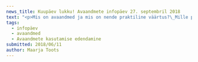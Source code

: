 ```yaml
---
news_title: Kuupäev lukku! Avaandmete infopäev 27. septembril 2018
text: "<p>Mis on avaandmed ja mis on nende praktiline väärtus?\_Mille poolest erinevad avaandmed ja avalikud andmed? Kas kõik avaliku sektori andmed on avaandmed? Aga kas peaksid olema? Ja kuidas seostuvad selle kõigega veel\_isikuandmed?</p>\n<p>Nendele ja paljudele teistele põletavatele küsimustele pakub vastuseid Tallinnas\_<strong>27. septembril\_</strong>toimuv\_<strong>avaandmete infopäev</strong>. Kavas\_ettekanded ekspertidelt,\_praktilised näited andmete avamisest ja\_kasutamisvõimalustest, inspireerivad edulood teistest riikidest ja avameelne mõttevahetus avaandmetega seotud väljakutsete teemal.</p>\n<p>Osalema on oodatud avaliku sektori andmevaldajad ning avaandmete kasutajad ja huvilised kõigist sektoritest ja tegevusvaldkondadest!</p>\n<p>Registreerumine algab peagi, seniks <a href=\"https://www.facebook.com/events/2258219001081223/\" rel=\"nofollow\">jälgi\_lisainfot Facebookis</a>!</p>\n<p>NB! Veel saab meile saata ettepanekuid teemade ja küsimuste osas, mille kohta sooviksite infopäeval rohkem teada saada\_–\_<a href=\"http://https/github.com/okestonia/opendata-issue-tracker/issues/95\" rel=\"nofollow\">esita\_oma küsimus\_Githubi teemalõime</a>.</p>\n<p><em>Avaandmete infopäev toimub projekti „Avaandmete kasutamise edendamine“ (2018-2020) raames, mida viib koostöös Majandus- ja Kommunikatsiooniministeeriumiga ellu MTÜ Open Knowledge Estonia. Projekti rahastatakse EL struktuuritoetuse toetusskeemist \"Infoühiskonna teadlikkuse tõstmine\", mida rahastab Euroopa Regionaalarengu Fond.</em></p>\n"
tags:
  - infopäev
  - avaandmed
  - Avaandmete kasutamise edendamine
submitted: 2018/06/11
author: Maarja Toots
---
```


